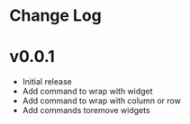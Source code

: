 # Change Log

# v0.0.1
- Initial release
- Add command to wrap with widget
- Add command to wrap with column or row
- Add commands toremove widgets
